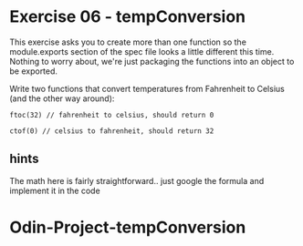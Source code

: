 # Exercise 06 - tempConversion

This exercise asks you to create more than one function so the module.exports section of the spec file looks a little different this time.  Nothing to worry about, we're just packaging the functions into an object to be exported.

Write two functions that convert temperatures from Fahrenheit to Celsius (and the other way around):
```
ftoc(32) // fahrenheit to celsius, should return 0

ctof(0) // celsius to fahrenheit, should return 32
```


## hints
The math here is fairly straightforward.. just google the formula and implement it in the code
# Odin-Project-tempConversion

